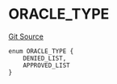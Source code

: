 # ORACLE_TYPE
[Git Source](https://github.com/thrackle-io/tron/blob/759037970009f24ec0ac5995bf26019f0b6997be/src/protocol/economic/ruleProcessor/RuleCodeData.sol)


```solidity
enum ORACLE_TYPE {
    DENIED_LIST,
    APPROVED_LIST
}
```

